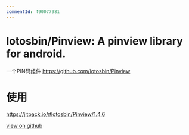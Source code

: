 ```yaml
---
commentId: 490077981
---
```

  # lotosbin/Pinview: A pinview library for android. 
 一个PIN码组件
https://github.com/lotosbin/Pinview

# 使用
https://jitpack.io/#lotosbin/Pinview/1.4.6
  
  [view on github](https://github.com/lotosbin/lotosbin.github.io/issues/21)
  
